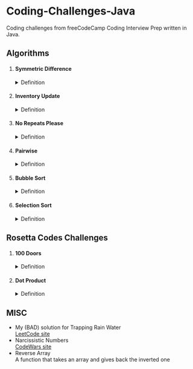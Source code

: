 # Coding-Challenges-Java
Coding challenges from freeCodeCamp Coding Interview Prep written in Java.

<h2>Algorithms</h2>
<ol>

<li><h4>Symmetric Difference</h4><details><summary>Definition</summary><blockquote>
The symmetric difference of two sets is the set of elements that belong to one of the sets but not to both. 
It represents the elements that are exclusive to each set and can be computed as the union of the elements in one set and the complement of the intersection of both sets. 
<br><br>The code takes a variable number of sets of a variable number of values and makes the symmetric difference of all of them.</blockquote></details>
</li>

<li><h4>Inventory Update</h4><details><summary>Definition</summary><blockquote>
Compare and update the inventory stored in a 2D array of items against a second 2D array of items of a fresh delivery. 
Updates the current existing inventory item quantities. 
If an item cannot be found, it adds the new item and quantity into the inventory array. 
The returned inventory array is sorted in alphabetical order by each item's name.</blockquote></details>
</li>

<li><h4>No Repeats Please</h4><details><summary>Definition</summary><blockquote>
Return the number of total permutations of the provided string that don't have repeated consecutive letters.
Assume that all characters in the provided string are each unique.

For example, aab should return 2 because it has 6 total permutations (aab, aab, aba, aba, baa, baa), but only 2 of them (aba and aba) don't have the same letter (in this case a) repeating.
</blockquote></details>

<li><h4>Pairwise</h4><details><summary>Definition</summary><blockquote>
Given an array arr, find element pairs whose sum equal the second argument arg and return the sum of their indices.

You may use multiple pairs that have the same numeric elements but different indices.
Each pair should use the lowest possible available indices. Once an element has been used it cannot be reused to pair with another element.
For instance, pairwise([1, 1, 2], 3) creates a pair [2, 1] using the 1 at index 0 rather than the 1 at index 1, because 0+2 < 1+2.

For example pairwise([7, 9, 11, 13, 15], 20) returns 6. The pairs that sum to 20 are [7, 13] and [9, 11].
We can then write out the array with their indices and values.
</blockquote></details>
</li>

<li><h4>Bubble Sort</h4><details><summary>Definition</summary><blockquote>
Bubble sort is a simple sorting algorithm that repeatedly steps through the list to be sorted, compares each adjacent pair of items and swaps them if they are in the wrong order. 
The pass through the list is repeated until the list is sorted.

Although bubble sort is simple to understand and implement, it is not very efficient and is not often used in practical applications for sorting large data sets.

</blockquote></details>
</li>

<li><h4>Selection Sort</h4><details><summary>Definition</summary><blockquote>
    Selection sort works by selecting the minimum value in a list and swapping it with the first value in the list.
    It then starts at the second position, selects the smallest value in the remaining list, and swaps it with the second element.
    It continues iterating through the list and swapping elements until it reaches the end of the list. Now the list is sorted.<br>
    Selection sort has quadratic time complexity in all cases.
</blockquote></details>
</li>

</ol>

<h2>Rosetta Codes Challenges</h2>
<ol>

<li><h4>100 Doors</h4><details><summary>Definition</summary><blockquote>
There are 100 doors in a row that are all initially closed. You make 100 passes by the doors.
The first time through, visit every door and 'toggle' the door (if the door is closed, open it;
if it is open, close it). The second time, only visit every 2nd door (i.e., door #2, #4, #6, ...) and toggle it.
The third time, visit every 3rd door (i.e., door #3, #6, #9, ...), etc., until you only visit the 100th door.
<br><br>The function determines the state of the doors after the last pass and prints each opened doors number</blockquote></details>
</li>

<li><h4>Dot Product</h4><details><summary>Definition</summary><blockquote>
The dot product is a mathematical operation that takes two vectors and returns a scalar value. It is calculated by multiplying the corresponding components of the two vectors and then summing the products. The dot product is also known as the scalar product or inner product, and is used in a variety of fields including physics, engineering, and computer graphics.</blockquote></details>
</li>

</ol>

<h2>MISC</h2>
<ul>
<li>My (BAD) solution for Trapping Rain Water <br><a href="https://leetcode.com/problems/trapping-rain-water/description/" target="_top">LeetCode site</a></li>
<li>Narcissistic Numbers<br><a href="https://www.codewars.com/kata/56b22765e1007b79f2000079" target="_top">CodeWars site</a></li>
<li>Reverse Array<br> A function that takes an array and gives back the inverted one</li>
</ul>
